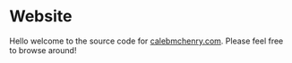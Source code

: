 # Website

Hello welcome to the source code for [calebmchenry.com](https://calebmchenry.com). Please feel free to browse around! 
